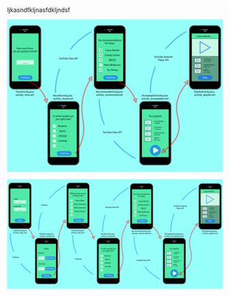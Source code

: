 ljkasndfkljnasfdkljndsf

![Alt text](https://github.com/teunisvdh/ProjectApp/blob/master/doc/Project_MVP_detail.jpg)

![Alt text](https://github.com/teunisvdh/ProjectApp/blob/master/doc/Project_final_detail.jpg)

